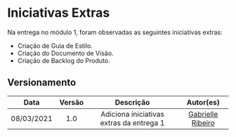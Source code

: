# Iniciativas Extras

Na entrega no módulo 1, foram observadas as seguintes iniciativas extras:
 - Criação de Guia de Estilo.
 - Criação do Documento de Visão.
 - Criação de Backlog do Produto.

## Versionamento
| Data | Versão | Descrição | Autor(es) |
|:----:|:------:|:---------:|:---------:|
|08/03/2021|1.0| Adiciona iniciativas extras da entrega 1 | [Gabrielle Ribeiro](https://github.com/Gabrielle-Ribeiro) |
